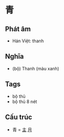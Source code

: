 # 青

## Phát âm
* Hán Việt: thanh

## Nghĩa
* (bộ) Thanh (màu xanh)

## Tags
* bộ thủ
* bộ thủ 8 nét

## Cấu trúc
* 青 = [主](主.md) [月](月.md)

<script>window.HANZI_FIELD='青';</script>